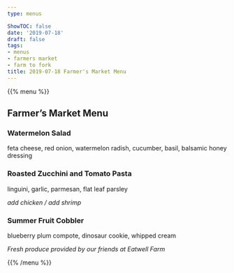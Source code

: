 ```yaml
---
type: menus

ShowTOC: false
date: '2019-07-18'
draft: false
tags:
- menus
- farmers market
- farm to fork
title: 2019-07-18 Farmer's Market Menu
---
```


{{% menu %}}

## Farmer’s Market Menu

### Watermelon Salad

feta cheese, red onion, watermelon radish,
cucumber, basil, balsamic honey dressing

### Roasted Zucchini and Tomato Pasta

linguini, garlic, parmesan, flat leaf parsley

*add chicken / add shrimp*

### Summer Fruit Cobbler

blueberry plum compote, dinosaur cookie,
whipped cream


*Fresh produce provided by our friends at Eatwell Farm*

{{% /menu %}}
